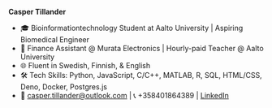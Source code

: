 **Casper Tillander**
- 🎓 Bioinformationtechnology Student at Aalto University | Aspiring Biomedical Engineer
- 💼 Finance Assistant @ Murata Electronics | Hourly-paid Teacher @ Aalto University
- 🌐 Fluent in Swedish, Finnish, & English
- 🛠 Tech Skills: Python, JavaScript, C/C++, MATLAB, R, SQL, HTML/CSS, Deno, Docker, Postgres.js
- 📧 casper.tillander@outlook.com | 📞 +358401864389 | [LinkedIn](www.linkedin.com/in/caspertillander)
